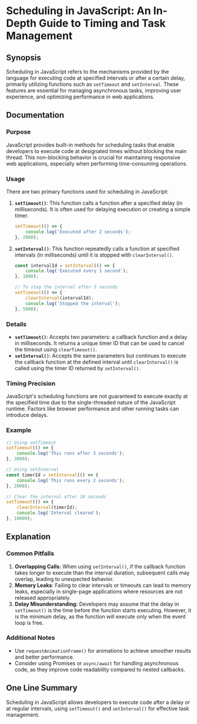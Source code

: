<!--
Meta Description: # Scheduling in JavaScript: An In-Depth Guide to Timing and Task Management ## Synopsis Scheduling in JavaScript refers to the mechanisms provided by ...
Meta Keywords: javascript, settimeout, setinterval, function, after
-->

# Scheduling in JavaScript: An In-Depth Guide to Timing and Task Management

## Synopsis
Scheduling in JavaScript refers to the mechanisms provided by the language for executing code at specified intervals or after a certain delay, primarily utilizing functions such as `setTimeout` and `setInterval`. These features are essential for managing asynchronous tasks, improving user experience, and optimizing performance in web applications.

## Documentation

### Purpose
JavaScript provides built-in methods for scheduling tasks that enable developers to execute code at designated times without blocking the main thread. This non-blocking behavior is crucial for maintaining responsive web applications, especially when performing time-consuming operations.

### Usage
There are two primary functions used for scheduling in JavaScript:

1. **`setTimeout()`**: This function calls a function after a specified delay (in milliseconds). It is often used for delaying execution or creating a simple timer.

   ```javascript
   setTimeout(() => {
       console.log('Executed after 2 seconds');
   }, 2000);
   ```

2. **`setInterval()`**: This function repeatedly calls a function at specified intervals (in milliseconds) until it is stopped with `clearInterval()`.

   ```javascript
   const intervalId = setInterval(() => {
       console.log('Executed every 1 second');
   }, 1000);

   // To stop the interval after 5 seconds
   setTimeout(() => {
       clearInterval(intervalId);
       console.log('Stopped the interval');
   }, 5000);
   ```

### Details
- **`setTimeout()`**: Accepts two parameters: a callback function and a delay in milliseconds. It returns a unique timer ID that can be used to cancel the timeout using `clearTimeout()`.
- **`setInterval()`**: Accepts the same parameters but continues to execute the callback function at the defined interval until `clearInterval()` is called using the timer ID returned by `setInterval()`.

### Timing Precision
JavaScript's scheduling functions are not guaranteed to execute exactly at the specified time due to the single-threaded nature of the JavaScript runtime. Factors like browser performance and other running tasks can introduce delays.

### Example
```javascript
// Using setTimeout
setTimeout(() => {
    console.log('This runs after 3 seconds');
}, 3000);

// Using setInterval
const timerId = setInterval(() => {
    console.log('This runs every 2 seconds');
}, 2000);

// Clear the interval after 10 seconds
setTimeout(() => {
    clearInterval(timerId);
    console.log('Interval cleared');
}, 10000);
```

## Explanation
### Common Pitfalls
1. **Overlapping Calls**: When using `setInterval()`, if the callback function takes longer to execute than the interval duration, subsequent calls may overlap, leading to unexpected behavior.
2. **Memory Leaks**: Failing to clear intervals or timeouts can lead to memory leaks, especially in single-page applications where resources are not released appropriately.
3. **Delay Misunderstanding**: Developers may assume that the delay in `setTimeout()` is the time before the function starts executing. However, it is the minimum delay, as the function will execute only when the event loop is free.

### Additional Notes
- Use `requestAnimationFrame()` for animations to achieve smoother results and better performance.
- Consider using Promises or `async/await` for handling asynchronous code, as they improve code readability compared to nested callbacks.

## One Line Summary
Scheduling in JavaScript allows developers to execute code after a delay or at regular intervals, using `setTimeout()` and `setInterval()` for effective task management.